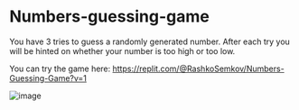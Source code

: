 # Numbers-guessing-game
You have 3 tries to guess a randomly generated number. After each try you will be hinted on whether your number is too high or too low. 

You can try the game here: 
https://replit.com/@RashkoSemkov/Numbers-Guessing-Game?v=1


![image](https://github.com/rsemkov/Numbers-guessing-game/assets/136321984/7cffd155-c8c7-476c-b0b1-78b1d8490abf)

